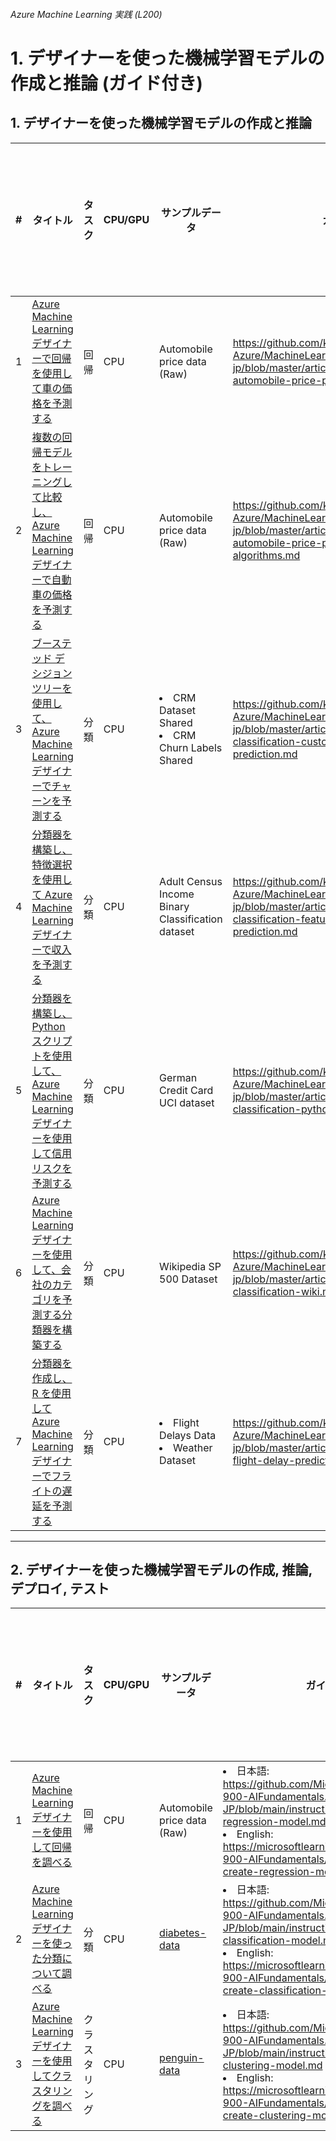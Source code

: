 ###### Azure Machine Learning 実践 (L200)

# 1. デザイナーを使った機械学習モデルの作成と推論 (ガイド付き)

## 1. デザイナーを使った機械学習モデルの作成と推論

| # | タイトル | タスク | CPU/GPU | サンプルデータ | ガイド | デザイナー サンプル # | デザイナー サンプル タイトル |
| ---:| --- | --- | --- | --- | --- | ---:| --- |
| 1 | [Azure Machine Learning デザイナーで回帰を使用して車の価格を予測する](1-1_AzureMachineLearningデザイナーで回帰を使用して車の価格を予測する.md) | 回帰 | CPU | Automobile price data (Raw) | https://github.com/k14i-Azure/MachineLearningDesigner_ja-jp/blob/master/articles/samples/regression-automobile-price-prediction-basic.md | 4 | Regression - Automobile Price Prediction (Basic) |
| 2 | [複数の回帰モデルをトレーニングして比較し、Azure Machine Learning デザイナーで自動車の価格を予測する](1-2_複数の回帰モデルをトレーニングして比較しAzureMachineLearningデザイナーで自動車の価格を予測する.md) | 回帰 | CPU | Automobile price data (Raw) | https://github.com/k14i-Azure/MachineLearningDesigner_ja-jp/blob/master/articles/samples/regression-automobile-price-prediction-compare-algorithms.md | 5 | Regression - Automobile Price Prediction (Advanced) |
| 3 | [ブーステッド デシジョン ツリーを使用して、Azure Machine Learning デザイナーでチャーンを予測する](1-3_ブーステッドデシジョンツリーを使用してAzureMachineLearningデザイナーでチャーンを予測する.md) | 分類 | CPU | <li>CRM Dataset Shared<li>CRM Churn Labels Shared | https://github.com/k14i-Azure/MachineLearningDesigner_ja-jp/blob/master/articles/samples/binary-classification-customer-relationship-prediction.md | 8 | Binary Classification - Customer Relationship Prediction |
| 4 | [分類器を構築し、特徴選択を使用して Azure Machine Learning デザイナーで収入を予測する](1-4_分類器を構築し特徴選択を使用してAzureMachineLearningデザイナーで収入を予測する.md) | 分類 | CPU | Adult Census Income Binary Classification dataset | https://github.com/k14i-Azure/MachineLearningDesigner_ja-jp/blob/master/articles/samples/binary-classification-feature-selection-income-prediction.md | 6 | Binary Classification with Feature Selection - Income Prediction |
| 5 | [分類器を構築し、Python スクリプトを使用して、Azure Machine Learning デザイナーを使用して信用リスクを予測する](1-5_分類器を構築しPythonスクリプトを使用してAzureMachineLearningデザイナーを使用して信用リスクを予測する.md) | 分類 | CPU | German Credit Card UCI dataset | https://github.com/k14i-Azure/MachineLearningDesigner_ja-jp/blob/master/articles/samples/binary-classification-python-credit-prediction.md | 7 | Binary Classification with custom Python script - Credit Risk Prediction |
| 6 | [Azure Machine Learning デザイナーを使用して、会社のカテゴリを予測する分類器を構築する](1-6_AzureMachineLearningデザイナーを使用して会社のカテゴリを予測する分類器を構築する.md) | 分類 | CPU | Wikipedia SP 500 Dataset | https://github.com/k14i-Azure/MachineLearningDesigner_ja-jp/blob/master/articles/samples/text-classification-wiki.md | 10 | Text Classification - Wikipedia SP 500 Dataset |
| 7 | [分類器を作成し、R を使用して Azure Machine Learning デザイナーでフライトの遅延を予測する](1-7_分類器を作成しRを使用してAzureMachineLearningデザイナーでフライトの遅延を予測する.md) | 分類 | CPU | <li>Flight Delays Data<li>Weather Dataset | https://github.com/k14i-Azure/MachineLearningDesigner_ja-jp/blob/master/articles/samples/r-script-flight-delay-prediction.md | 9 | Use custom R script - Flight Delay Prediction |


---


## 2. デザイナーを使った機械学習モデルの作成, 推論, デプロイ, テスト

| # | タイトル | タスク | CPU/GPU | サンプルデータ | ガイド | デザイナー サンプル # | デザイナー サンプル タイトル |
| ---:| --- | --- | --- | --- | --- | ---:| --- |
| 1 | [Azure Machine Learning デザイナーを使用して回帰を調べる](2-1_AzureMachineLearningデザイナーを使用して回帰を調べる.md) | 回帰 | CPU | Automobile price data (Raw) | <li>日本語: https://github.com/MicrosoftLearning/AI-900-AIFundamentals.ja-JP/blob/main/instructions/02a-create-regression-model.md<li>English: https://microsoftlearning.github.io/AI-900-AIFundamentals/instructions/02a-create-regression-model.html | 4 | Regression - Automobile Price Prediction (Basic) |
| 2 | [Azure Machine Learning デザイナーを使った分類について調べる](2-2_AzureMachineLearningデザイナーを使った分類について調べる.md) | 分類 | CPU | [diabetes-data](https://microsoftlearning.github.io/AI-900-AIFundamentals/instructions/02b-create-classification-model.html) | <li>日本語: https://github.com/MicrosoftLearning/AI-900-AIFundamentals.ja-JP/blob/main/instructions/02b-create-classification-model.md<li>English: https://microsoftlearning.github.io/AI-900-AIFundamentals/instructions/02b-create-classification-model.html | - | - |
| 3 | [Azure Machine Learning デザイナーを使用してクラスタリングを調べる](2-3_AzureMachineLearningデザイナーを使用してクラスタリングを調べる.md) | クラスタリング | CPU | [penguin-data](https://aka.ms/penguin-data) | <li>日本語: https://github.com/MicrosoftLearning/AI-900-AIFundamentals.ja-JP/blob/main/instructions/02c-create-clustering-model.md<li>English: https://microsoftlearning.github.io/AI-900-AIFundamentals/instructions/02c-create-clustering-model.html | - | - |
